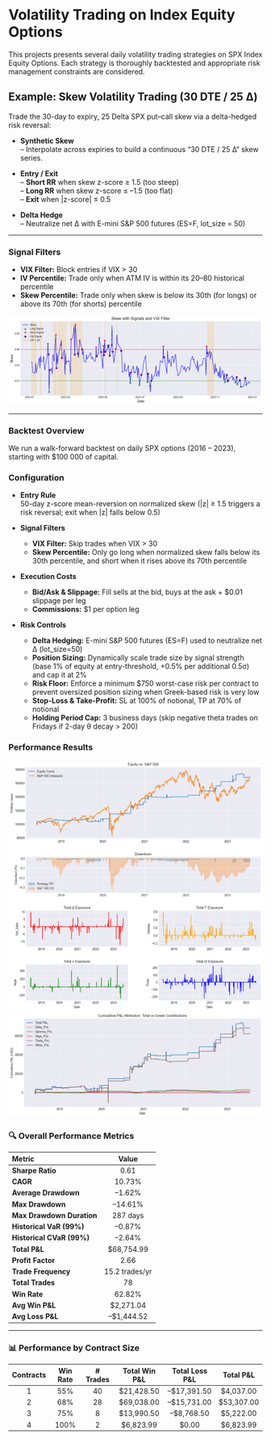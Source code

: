 # **Volatility Trading on Index Equity Options**

This projects presents several daily volatility trading strategies on SPX Index Equity Options.
Each strategy is thoroughly backtested and appropriate risk management constraints are considered.

## **Example: Skew Volatility Trading (30 DTE / 25 Δ)**

Trade the 30-day to expiry, 25 Delta SPX put–call skew via a delta-hedged risk reversal:

- **Synthetic Skew**  
  – Interpolate across expiries to build a continuous “30 DTE / 25 Δ” skew series.  

- **Entry / Exit**  
  – **Short RR** when skew z-score ≥ 1.5 (too steep)  
  – **Long RR** when skew z-score ≤ –1.5 (too flat)  
  – **Exit** when |z-score| ≤ 0.5  

- **Delta Hedge**  
  – Neutralize net Δ with E-mini S&P 500 futures (ES=F, lot_size = 50)  

---

### **Signal Filters**
- **VIX Filter:** Block entries if VIX > 30  
- **IV Percentile:** Trade only when ATM IV is within its 20–80 historical percentile  
- **Skew Percentile:** Trade only when skew is below its 30th (for longs) or above its 70th (for shorts) percentile  

![Skew Z-score](plots/z_score_signal_vix_filter.png)

---

### Backtest Overview
We run a walk-forward backtest on daily SPX options (2016 – 2023), starting with \$100 000 of capital.


### Configuration

- **Entry Rule**  
50-day z-score mean-reversion on normalized skew (|z| ≥ 1.5 triggers a risk reversal; exit when |z| falls below 0.5)

- **Signal Filters**  
  - **VIX Filter:** Skip trades when VIX > 30  
  - **Skew Percentile:** Only go long when normalized skew falls below its 30th percentile, and short when it rises above its 70th percentile   

- **Execution Costs**  
  - **Bid/Ask & Slippage:** Fill sells at the bid, buys at the ask + \$0.01 slippage per leg  
  - **Commissions:** \$1 per option leg  

- **Risk Controls**
  - **Delta Hedging:** E-mini S&P 500 futures (ES=F) used to neutralize net Δ (lot_size=50)
  - **Position Sizing:** Dynamically scale trade size by signal strength (base 1% of equity at entry-threshold, +0.5% per additional 0.5σ) and cap it at 2%
  - **Risk Floor:** Enforce a minimum \$750 worst-case risk per contract to prevent oversized position sizing when Greek-based risk is very low    
  - **Stop-Loss & Take-Profit:** SL at 100% of notional, TP at 70% of notional  
  - **Holding Period Cap:** 3 business days (skip negative theta trades on Fridays if 2-day θ decay > 200)


### Performance Results

![Backtest](plots/backtest_baseline_realistic.png)
![alt text](plots/pnl_decomp_basline_realistic.png)

### 🔍 **Overall Performance Metrics**

| Metric                    | Value          |
|:--------------------------|:--------------:|
| **Sharpe Ratio**          | 0.61           |
| **CAGR**                  | 10.73%         |
| **Average Drawdown**      | –1.62%         |
| **Max Drawdown**          | –14.61%        |
| **Max Drawdown Duration** | 287 days       |
| **Historical VaR (99%)**  | –0.87%         |
| **Historical CVaR (99%)** | –2.64%         |
| **Total P&L**             | \$68,754.99    |
| **Profit Factor**         | 2.66           |
| **Trade Frequency**       | 15.2 trades/yr |
| **Total Trades**          | 78             |
| **Win Rate**              | 62.82%         |
| **Avg Win P&L**           | \$2,271.04     |
| **Avg Loss P&L**          | –\$1,444.52    |

---

### 📊 **Performance by Contract Size**

| Contracts | Win Rate | # Trades | Total Win P&L | Total Loss P&L | Total P&L   |
|:---------:|:--------:|:--------:|:-------------:|:--------------:|:-----------:|
| 1         | 55%      | 40       | \$21,428.50   | –\$17,391.50   | \$4,037.00  |
| 2         | 68%      | 28       | \$69,038.00   | –\$15,731.00   | \$53,307.00 |
| 3         | 75%      | 8        | \$13,990.50   | –\$8,768.50    | \$5,222.00  |
| 4         | 100%     | 2        | \$6,823.99    | \$0.00         | \$6,823.99  |